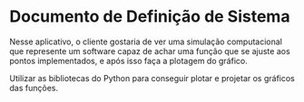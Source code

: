# Documento de Definição de Sistema

 Nesse aplicativo, o cliente gostaria de ver uma simulação computacional que represente um software capaz de achar uma função que se ajuste aos pontos implementados, e após isso faça a plotagem do gráfico.

Utilizar as bibliotecas do Python para conseguir plotar e projetar os gráficos das funções.
